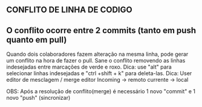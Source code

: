 ## CONFLITO DE LINHA DE CODIGO
## O conflito ocorre entre 2 commits (tanto em push quanto em pull)
Quando dois colaboradores fazem alteração na mesma linha, pode gerar um conflito na hora de fazer o pull. Sane o conflito removendo as linhas indesejadas entre marcações de verde e roxo.
Dica: use "alt" para selecionar linhas indesejadas e "ctrl +shift + k" para deleta-las.
Dica: User editor de mesclagem / merge editor
  Incoming -> remoto
  currente -> local

OBS: Após a resolução de conflito(merge) é necessário 1 novo "commit" e 1 novo "push" (sincronizar)




